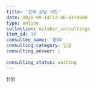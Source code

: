 ```yaml
---
title: '진짜 상담 시도'
date: 2020-09-14T13:46:01+0900
type: online
collection: eplabor_consultings
item_id: 16
consultee_name: '홍OO'
consulting_category: 임금
consulting_answer: |
    
consulting_status: waiting
---
```


1111
